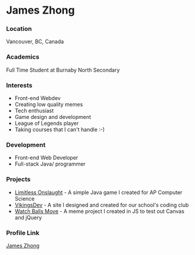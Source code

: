 # James Zhong

### Location

Vancouver, BC, Canada

### Academics

Full Time Student at Burnaby North Secondary

### Interests

- Front-end Webdev
- Creating low quality memes
- Tech enthusiast
- Game design and development
- League of Legends player
- Taking courses that I can't handle :-)

### Development

- Front-end Web Developer
- Full-stack Java/ programmer

### Projects

- [Limitless Onslaught](https://github.com/thebitspud/limitless-onslaught) - A simple Java game I created for AP Computer Science
- [VikingsDev](https://vikingsdev.github.io) - A site I designed and created for our school's coding club
- [Watch Balls Move](https://github.com/thebitspud/watch-balls-move) - A meme project I created in JS to test out Canvas and jQuery

### Profile Link

[James Zhong](https://github.com/thebitspud)
